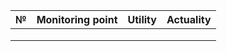 | № | Monitoring point | Utility | Actuality |
| ----------- | ----------- | ----------- | ----------- |
|  |  |  |  |
|  |  |  |  |
|  |  |  |  |

